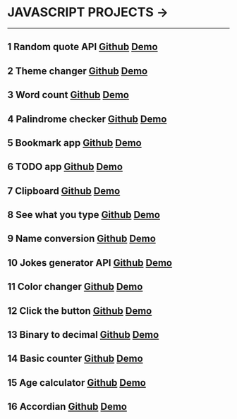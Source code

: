 # JAVASCRIPT PROJECTS ->
<hr>

## 1 Random quote API [Github](https://github.com/VidyaSagarMehar/randomQuote_JS) [Demo](https://randomquotejs.netlify.app/)

## 2 Theme changer [Github](https://github.com/VidyaSagarMehar/themeChanger_JSproj02) [Demo](https://modechanger.netlify.app/)
 
## 3 Word count [Github](https://github.com/VidyaSagarMehar/WordCount_JS-Proj04) [Demo](https://wordcountweb.netlify.app/)

## 4 Palindrome checker [Github](https://github.com/VidyaSagarMehar/PalindromeWebApp_JS_proj05) [Demo](https://palindromewebapp.netlify.app/)

## 5 Bookmark app [Github](https://github.com/VidyaSagarMehar/BookmarkApp_JS_proj07) [Demo](https://bookmarkwebapp.netlify.app/)

## 6 TODO app [Github](https://github.com/VidyaSagarMehar/TODOapp_JS_proj06) [Demo](https://todoaddlist.netlify.app/)

## 7 Clipboard [Github](https://github.com/VidyaSagarMehar/ClipboardApp_js_proj03) [Demo](https://clipboardwebapp.netlify.app/)


## 8 See what you type [Github](https://github.com/VidyaSagarMehar/SeeWhatUType_Js_proj15) [Demo](https://seewhatutype.netlify.app/)

 
## 9 Name conversion [Github](https://github.com/VidyaSagarMehar/NameConversion_js_proj14) [Demo](https://nameconversionwebapp.netlify.app/)


## 10 Jokes generator API [Github](https://github.com/VidyaSagarMehar/JokesGenerator_JS_proj13) [Demo](https://randomjokeswebapp.netlify.app/)


## 11 Color changer [Github](https://github.com/VidyaSagarMehar/ColorChanger_JS_proj12) [Demo](https://colorchangerapp.netlify.app/)

## 12 Click the button [Github](https://github.com/VidyaSagarMehar/ClickTheButon_js_proj11) [Demo](https://clickbuttonapp.netlify.app/)


## 13 Binary to decimal [Github](https://github.com/VidyaSagarMehar/Binary2Decimal_JS_proj10) [Demo](https://binary2decimalapp.netlify.app/)


## 14 Basic counter [Github](https://github.com/VidyaSagarMehar/BasicCounter_JS_Pro09) [Demo](https://basiccounteraap.netlify.app/)


## 15 Age calculator [Github](https://github.com/VidyaSagarMehar/AgeCalculator_JS_proj08) [Demo](https://agecalculatorwebapp.netlify.app/)

## 16 Accordian [Github](https://github.com/VidyaSagarMehar/Accordion_JS_proj) [Demo](https://accordion-js-proj.vercel.app/)

